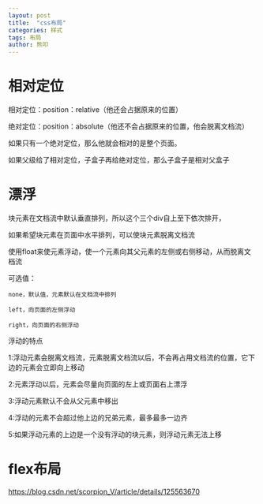 ```yaml
---
layout: post
title:  "css布局"
categories: 样式
tags: 布局
author: 熊叩
---
```


# 相对定位

相对定位：position：relative（他还会占据原来的位置）

绝对定位：position：absolute（他还不会占据原来的位置，他会脱离文档流）

如果只有一个绝对定位，那么他就会相对的是整个页面。

如果父级给了相对定位，子盒子再给绝对定位，那么子盒子是相对父盒子

# 漂浮

块元素在文档流中默认垂直排列，所以这个三个div自上至下依次排开，

  如果希望块元素在页面中水平排列，可以使块元素脱离文档流

使用float来使元素浮动，使一个元素向其父元素的左侧或右侧移动，从而脱离文档流

  可选值：

    none，默认值，元素默认在文档流中排列

    left，向页面的左侧浮动

    right，向页面的右侧浮动

浮动的特点

1:浮动元素会脱离文档流，元素脱离文档流以后，不会再占用文档流的位置，它下边的元素会立即向上移动

2:元素浮动以后，元素会尽量向页面的左上或页面右上漂浮

3:浮动元素默认不会从父元素中移出

4:浮动的元素不会超过他上边的兄弟元素，最多最多一边齐

5:如果浮动元素的上边是一个没有浮动的块元素，则浮动元素无法上移


# flex布局
https://blog.csdn.net/scorpion_V/article/details/125563670